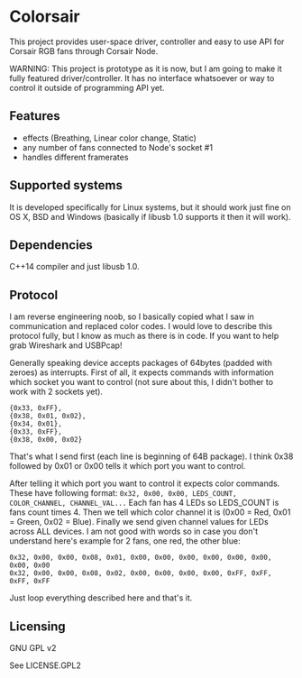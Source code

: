 # Colorsair

This project provides user-space driver, controller and easy to use API for Corsair RGB fans through Corsair Node.

WARNING: This project is prototype as it is now, but I am going to make it fully featured driver/controller.
It has no interface whatsoever or way to control it outside of programming API yet.

## Features
- effects (Breathing, Linear color change, Static)
- any number of fans connected to Node's socket #1
- handles different framerates

## Supported systems
It is developed specifically for Linux systems, but it should work just fine on
OS X, BSD and Windows (basically if libusb 1.0 supports it then it will work).

## Dependencies
C++14 compiler and just libusb 1.0.

## Protocol
I am reverse engineering noob, so I basically copied what I saw in communication and replaced
color codes. I would love to describe this protocol fully, but I know as much as there is in
code. If you want to help grab Wireshark and USBPcap!

Generally speaking device accepts packages of 64bytes (padded with zeroes) as interrupts.
First of all, it expects commands with information which socket you want to control (not sure 
about this, I didn't bother to work with 2 sockets yet).
```
{0x33, 0xFF},
{0x38, 0x01, 0x02},
{0x34, 0x01},
{0x33, 0xFF},
{0x38, 0x00, 0x02}
```
That's what I send first (each line is beginning of 64B package).
I think 0x38 followed by 0x01 or 0x00 tells it which port you want to control.

After telling it which port you want to control it expects color commands. These have following format:
```0x32, 0x00, 0x00, LEDS_COUNT, COLOR_CHANNEL, CHANNEL_VAL...```
Each fan has 4 LEDs so LEDS_COUNT is fans count times 4. 
Then we tell which color channel it is (0x00 = Red, 0x01 = Green, 0x02 = Blue).
Finally we send given channel values for LEDs across ALL devices. I am not good with words so in case you don't understand here's example for 2 fans, one red, the other blue:
```0x32, 0x00, 0x00, 0x08, 0x00, 0xFF, 0xFF, 0xFF, 0xFF, 0x00, 0x00, 0x00, 0x00
0x32, 0x00, 0x00, 0x08, 0x01, 0x00, 0x00, 0x00, 0x00, 0x00, 0x00, 0x00, 0x00
0x32, 0x00, 0x00, 0x08, 0x02, 0x00, 0x00, 0x00, 0x00, 0xFF, 0xFF, 0xFF, 0xFF
```
Just loop everything described here and that's it.

## Licensing
GNU GPL v2

See LICENSE.GPL2
